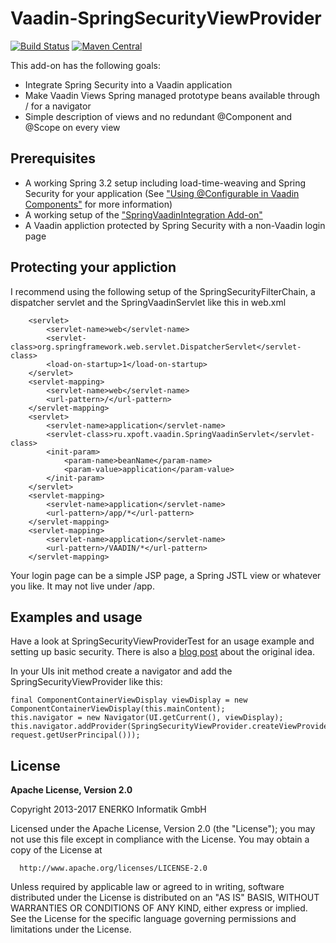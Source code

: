 Vaadin-SpringSecurityViewProvider
=================================

[![Build Status](https://travis-ci.org/michael-simons/vaadin-springsecurityviewprovider.svg?branch=master)](https://travis-ci.org/michael-simons/vaadin-springsecurityviewprovider) [![Maven Central](https://maven-badges.herokuapp.com/maven-central/eu.michael-simons/vaadin-springsecurityviewprovider/badge.svg)](https://maven-badges.herokuapp.com/maven-central/de.enerko/vaadin-springsecurityviewprovider)

This add-on has the following goals:

* Integrate Spring Security into a Vaadin application
* Make Vaadin Views Spring managed prototype beans available through / for a navigator
* Simple description of views and no redundant @Component and @Scope on every view

Prerequisites
-------------

* A working Spring 3.2 setup including load-time-weaving and Spring Security for your application (See ["Using @Configurable in Vaadin Components"][1] for more information)
* A working setup of the ["SpringVaadinIntegration Add-on"][2]
* A Vaadin appliction protected by Spring Security with a non-Vaadin login page

Protecting your appliction
--------------------------

I recommend using the following setup of the SpringSecurityFilterChain, a dispatcher servlet and the SpringVaadinServlet like this in web.xml

```
	<servlet>
	    <servlet-name>web</servlet-name>
	    <servlet-class>org.springframework.web.servlet.DispatcherServlet</servlet-class>
	    <load-on-startup>1</load-on-startup>
	</servlet>
	<servlet-mapping>
		<servlet-name>web</servlet-name>
		<url-pattern>/</url-pattern>
	</servlet-mapping>
    <servlet>
        <servlet-name>application</servlet-name>
        <servlet-class>ru.xpoft.vaadin.SpringVaadinServlet</servlet-class>
        <init-param>
            <param-name>beanName</param-name>
            <param-value>application</param-value>
        </init-param>
    </servlet>
    <servlet-mapping>
        <servlet-name>application</servlet-name>
        <url-pattern>/app/*</url-pattern>
    </servlet-mapping>
    <servlet-mapping>
		<servlet-name>application</servlet-name>
		<url-pattern>/VAADIN/*</url-pattern>
	</servlet-mapping>
```

Your login page can be a simple JSP page, a Spring JSTL view or whatever you like. It may not live under /app.

Examples and usage
------------------

Have a look at SpringSecurityViewProviderTest for an usage example and setting up basic security. There is also a [blog post][3] about the original idea.

In your UIs init method create a navigator and add the SpringSecurityViewProvider like this:

```
final ComponentContainerViewDisplay viewDisplay = new ComponentContainerViewDisplay(this.mainContent);
this.navigator = new Navigator(UI.getCurrent(), viewDisplay);
this.navigator.addProvider(SpringSecurityViewProvider.createViewProvider((Authentication) request.getUserPrincipal()));
```

License
-------

  **Apache License, Version 2.0**

  Copyright 2013-2017 ENERKO Informatik GmbH

  Licensed under the Apache License, Version 2.0 (the "License");
  you may not use this file except in compliance with the License.
  You may obtain a copy of the License at
     
      http://www.apache.org/licenses/LICENSE-2.0
     
  Unless required by applicable law or agreed to in writing, software
  distributed under the License is distributed on an "AS IS" BASIS,
  WITHOUT WARRANTIES OR CONDITIONS OF ANY KIND, either express or implied.
  See the License for the specific language governing permissions and
  limitations under the License.



  [1]: http://info.michael-simons.eu/2013/03/12/vaadin-spring-using-configurable-in-vaadin-components/
  [2]: https://vaadin.com/directory#addon/springvaadinintegration
  [3]: http://info.michael-simons.eu/2013/03/30/vaadin-spring-integrating-vaadin-with-spring-security/